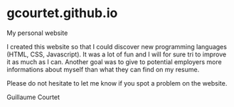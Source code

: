 # gcourtet.github.io
My personal website

I created this website so that I could discover new programming languages (HTML, CSS, Javascript).
It was a lot of fun and I will for sure tri to improve it as much as I can.
Another goal was to give to potential employers more informations about myself than what they can find on my resume.

Please do not hesitate to let me know if you spot a problem on the website.

Guillaume Courtet
